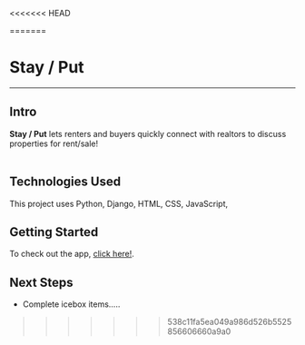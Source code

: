 <<<<<<< HEAD

=======
# Stay / Put
---
## Intro

**Stay / Put**  lets renters and buyers quickly connect with realtors to discuss properties for rent/sale!
<br>
<br>

## Technologies Used
This project uses Python, Django, HTML, CSS, JavaScript, 

## Getting Started
To check out the app, [click here!](https://stockbox1.herokuapp.com/).

## Next Steps
- Complete icebox items.....
>>>>>>> 538c11fa5ea049a986d526b5525856606660a9a0
